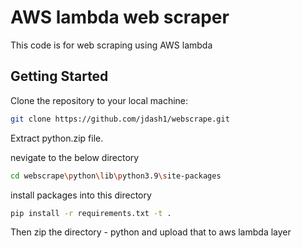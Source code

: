 # AWS lambda web scraper
This code is for web scraping using AWS lambda

## Getting Started
Clone the repository to your local machine:
```bash
git clone https://github.com/jdash1/webscrape.git
```
Extract python.zip file.

nevigate to the below directory
```bash
cd webscrape\python\lib\python3.9\site-packages
```
install packages into this directory
```bash
pip install -r requirements.txt -t .
```
Then zip the directory - python and upload that to aws lambda layer

